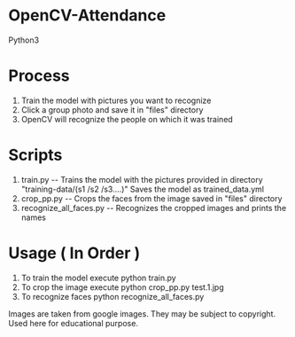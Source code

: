 # OpenCV-Attendance

Python3

# Process
1. Train the model with pictures you want to recognize
2. Click a group photo and save it in "files" directory
3. OpenCV will recognize the people on which it was trained

# Scripts
1. train.py -- Trains the model with the pictures provided in directory "training-data/(s1 /s2 /s3....)"
               Saves the model as trained_data.yml
2. crop_pp.py -- Crops the faces from the image saved in "files" directory
3. recognize_all_faces.py -- Recognizes the cropped images and prints the names

# Usage ( In Order )
1. To train the model execute
   python train.py
2. To crop the image execute
   python crop_pp.py test.1.jpg
3. To recognize faces
   python recognize_all_faces.py
   
Images are taken from google images. They may be subject to copyright. Used here for educational purpose.   
